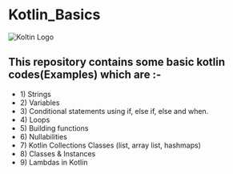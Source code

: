 <html>
  <h1>
    Kotlin_Basics
  </h1>
  <section>
    <div>
      <img src="https://developer.android.com/static/images/kotlin/kotlin-logo-color.svg?hl=ja" alt = "Koltin Logo">
    </div>
  </section>

  <main>
    <h2>This repository contains some basic kotlin codes(Examples) which are :-</h2>
    <ul>
      <li> 1) Strings </li>
      <li> 2) Variables </li>
      <li> 3) Conditional statements using if, else if, else and when. </li>
      <li> 4) Loops </li>
      <li> 5) Building functions </li>
      <li> 6) Nullabilities </li>
      <li> 7) Kotlin Collections Classes (list, array list, hashmaps) </li>
      <li> 8) Classes & Instances </li>
      <li> 9) Lambdas in Kotlin </li>
    </ul>
  </main>
</html>
